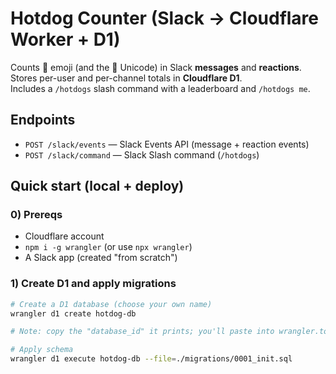 # Hotdog Counter (Slack → Cloudflare Worker + D1)

Counts :hotdog: emoji (and the 🌭 Unicode) in Slack **messages** and **reactions**.  
Stores per-user and per-channel totals in **Cloudflare D1**.  
Includes a `/hotdogs` slash command with a leaderboard and `/hotdogs me`.

## Endpoints

- `POST /slack/events`   — Slack Events API (message + reaction events)
- `POST /slack/command`  — Slack Slash command (`/hotdogs`)

## Quick start (local + deploy)

### 0) Prereqs
- Cloudflare account
- `npm i -g wrangler` (or use `npx wrangler`)
- A Slack app (created "from scratch")

### 1) Create D1 and apply migrations

```bash
# Create a D1 database (choose your own name)
wrangler d1 create hotdog-db

# Note: copy the "database_id" it prints; you'll paste into wrangler.toml.

# Apply schema
wrangler d1 execute hotdog-db --file=./migrations/0001_init.sql
